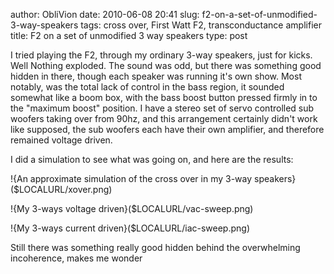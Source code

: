 author: ObliVion
date: 2010-06-08 20:41
slug: f2-on-a-set-of-unmodified-3-way-speakers
tags: cross over, First Watt F2, transconductance amplifier
title: F2 on a set of unmodified 3 way speakers
type: post


I tried playing the F2, through my ordinary 3-way speakers, just for
kicks. Well Nothing exploded. The sound was odd, but there was
something good hidden in there, though each speaker was running it's own
show. Most notably, was the total lack of control in the bass region, it
sounded somewhat like a boom box, with the bass boost button pressed
firmly in to the "maximum boost" position. I have a stereo set of servo
controlled sub woofers taking over from 90hz, and this arrangement
certainly didn't work like supposed, the sub woofers each have their own
amplifier, and therefore remained voltage driven.

I did a simulation to see what was going on, and here are the results:

!{An approximate simulation of the cross over in my 3-way speakers}($LOCALURL/xover.png)

!{My 3-ways voltage driven}($LOCALURL/vac-sweep.png)

!{My 3-ways current driven}($LOCALURL/iac-sweep.png)
<br style="clear: both;" />

Still there was something really good hidden behind the overwhelming
incoherence, makes me wonder
